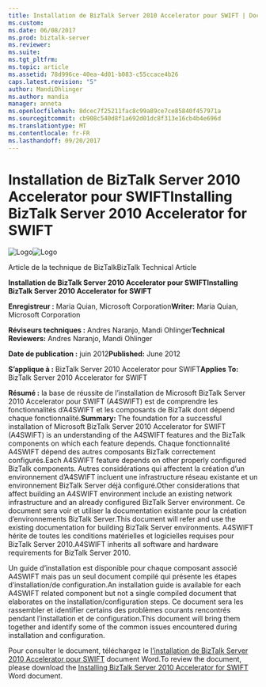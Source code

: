```yaml
---
title: Installation de BizTalk Server 2010 Accelerator pour SWIFT | Documents Microsoft
ms.custom: 
ms.date: 06/08/2017
ms.prod: biztalk-server
ms.reviewer: 
ms.suite: 
ms.tgt_pltfrm: 
ms.topic: article
ms.assetid: 78d996ce-40ea-4d01-b083-c55ccace4b26
caps.latest.revision: "5"
author: MandiOhlinger
ms.author: mandia
manager: anneta
ms.openlocfilehash: 8dcec7f25211fac8c99a89ce7ce85840f457971a
ms.sourcegitcommit: cb908c540d8f1a692d01dc8f313e16cb4b4e696d
ms.translationtype: MT
ms.contentlocale: fr-FR
ms.lasthandoff: 09/20/2017
---
```

# <a name="installing-biztalk-server-2010-accelerator-for-swift"></a><span data-ttu-id="52f12-102">Installation de BizTalk Server 2010 Accelerator pour SWIFT</span><span class="sxs-lookup"><span data-stu-id="52f12-102">Installing BizTalk Server 2010 Accelerator for SWIFT</span></span>
<span data-ttu-id="52f12-103">![Logo](../technical-guides/media/bts-10-installaccelerator-logo.gif "BTS_10_InstallAccelerator_Logo")</span><span class="sxs-lookup"><span data-stu-id="52f12-103">![Logo](../technical-guides/media/bts-10-installaccelerator-logo.gif "BTS_10_InstallAccelerator_Logo")</span></span>  
  
 <span data-ttu-id="52f12-104">Article de la technique de BizTalk</span><span class="sxs-lookup"><span data-stu-id="52f12-104">BizTalk Technical Article</span></span>  
  
 <span data-ttu-id="52f12-105">**Installation de BizTalk Server 2010 Accelerator pour SWIFT**</span><span class="sxs-lookup"><span data-stu-id="52f12-105">**Installing BizTalk Server 2010 Accelerator for SWIFT**</span></span>  
  
 <span data-ttu-id="52f12-106">**Enregistreur :** Maria Quian, Microsoft Corporation</span><span class="sxs-lookup"><span data-stu-id="52f12-106">**Writer:** Maria Quian, Microsoft Corporation</span></span>  
  
 <span data-ttu-id="52f12-107">**Réviseurs techniques :** Andres Naranjo, Mandi Ohlinger</span><span class="sxs-lookup"><span data-stu-id="52f12-107">**Technical Reviewers:** Andres Naranjo, Mandi Ohlinger</span></span>  
  
 <span data-ttu-id="52f12-108">**Date de publication :** juin 2012</span><span class="sxs-lookup"><span data-stu-id="52f12-108">**Published:** June 2012</span></span>  
  
 <span data-ttu-id="52f12-109">**S’applique à :** BizTalk Server 2010 Accelerator pour SWIFT</span><span class="sxs-lookup"><span data-stu-id="52f12-109">**Applies To:** BizTalk Server 2010 Accelerator for SWIFT</span></span>  
  
 <span data-ttu-id="52f12-110">**Résumé :** la base de réussite de l’installation de Microsoft BizTalk Server 2010 Accelerator pour SWIFT (A4SWIFT) est de comprendre les fonctionnalités d’A4SWIFT et les composants de BizTalk dont dépend chaque fonctionnalité.</span><span class="sxs-lookup"><span data-stu-id="52f12-110">**Summary:** The foundation for a successful installation of Microsoft BizTalk Server 2010 Accelerator for SWIFT (A4SWIFT) is an understanding of the A4SWIFT features and the BizTalk components on which each feature depends.</span></span> <span data-ttu-id="52f12-111">Chaque fonctionnalité A4SWIFT dépend des autres composants BizTalk correctement configurés.</span><span class="sxs-lookup"><span data-stu-id="52f12-111">Each A4SWIFT feature depends on other properly configured BizTalk components.</span></span> <span data-ttu-id="52f12-112">Autres considérations qui affectent la création d’un environnement d’A4SWIFT incluent une infrastructure réseau existante et un environnement BizTalk Server déjà configuré.</span><span class="sxs-lookup"><span data-stu-id="52f12-112">Other considerations that affect building an A4SWIFT environment include an existing network infrastructure and an already configured BizTalk Server environment.</span></span> <span data-ttu-id="52f12-113">Ce document sera voir et utiliser la documentation existante pour la création d’environnements BizTalk Server.</span><span class="sxs-lookup"><span data-stu-id="52f12-113">This document will refer and use the existing documentation for building BizTalk Server environments.</span></span> <span data-ttu-id="52f12-114">A4SWIFT hérite de toutes les conditions matérielles et logicielles requises pour BizTalk Server 2010.</span><span class="sxs-lookup"><span data-stu-id="52f12-114">A4SWIFT inherits all software and hardware requirements for BizTalk Server 2010.</span></span>  
  
 <span data-ttu-id="52f12-115">Un guide d’installation est disponible pour chaque composant associé A4SWIFT mais pas un seul document compilé qui présente les étapes d’installation/de configuration.</span><span class="sxs-lookup"><span data-stu-id="52f12-115">An installation guide is available for each A4SWIFT related component but not a single compiled document that elaborates on the installation/configuration steps.</span></span> <span data-ttu-id="52f12-116">Ce document sera les rassembler et identifier certains des problèmes courants rencontrés pendant l’installation et de configuration.</span><span class="sxs-lookup"><span data-stu-id="52f12-116">This document will bring them together and identify some of the common issues encountered during installation and configuration.</span></span>  
  
 <span data-ttu-id="52f12-117">Pour consulter le document, téléchargez le [l’installation de BizTalk Server 2010 Accelerator pour SWIFT](http://go.microsoft.com/fwlink/?LinkId=255118) document Word.</span><span class="sxs-lookup"><span data-stu-id="52f12-117">To review the document, please download the [Installing BizTalk Server 2010 Accelerator for SWIFT](http://go.microsoft.com/fwlink/?LinkId=255118) Word document.</span></span>